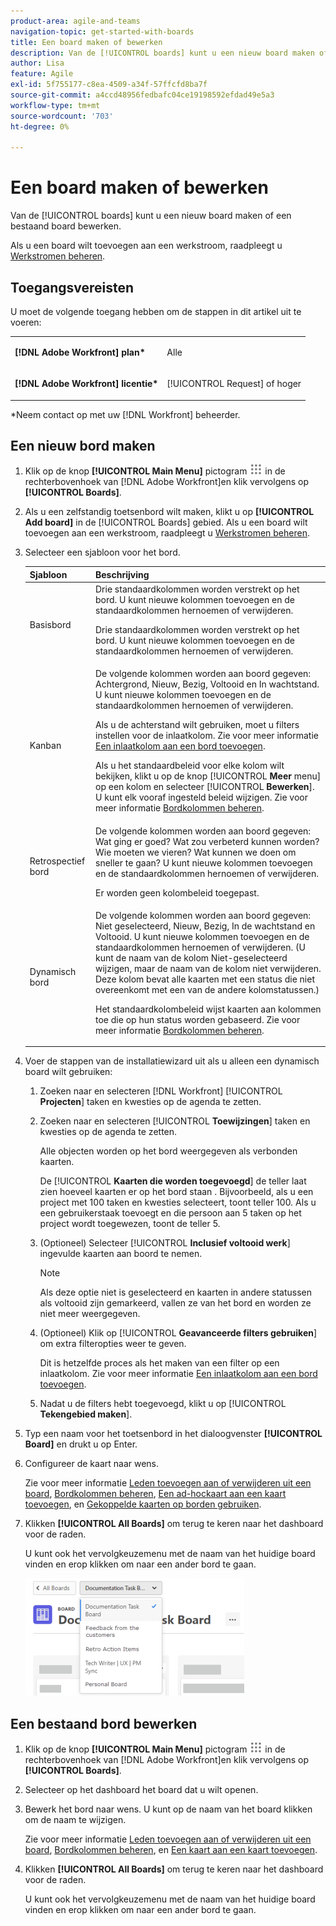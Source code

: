 ```yaml
---
product-area: agile-and-teams
navigation-topic: get-started-with-boards
title: Een board maken of bewerken
description: Van de [!UICONTROL boards] kunt u een nieuw board maken of een bestaand board bewerken.
author: Lisa
feature: Agile
exl-id: 5f755177-c8ea-4509-a34f-57ffcfd8ba7f
source-git-commit: a4ccd48956fedbafc04ce19198592efdad49e5a3
workflow-type: tm+mt
source-wordcount: '703'
ht-degree: 0%

---
```


# Een board maken of bewerken

Van de [!UICONTROL boards] kunt u een nieuw board maken of een bestaand board bewerken.

Als u een board wilt toevoegen aan een werkstroom, raadpleegt u [Werkstromen beheren](/help/quicksilver/agile/use-boards-agile-planning-tools/manage-collections.md).

## Toegangsvereisten

U moet de volgende toegang hebben om de stappen in dit artikel uit te voeren:

<table style="table-layout:auto"> 
 <col> 
 <col> 
 <tbody> 
  <tr> 
   <td role="rowheader"><strong>[!DNL Adobe Workfront] plan*</strong></td> 
   <td> <p>Alle</p> </td> 
  </tr> 
  <tr> 
   <td role="rowheader"><strong>[!DNL Adobe Workfront] licentie*</strong></td> 
   <td> <p>[!UICONTROL Request] of hoger</p> </td> 
  </tr> 
 </tbody> 
</table>

&#42;Neem contact op met uw [!DNL Workfront] beheerder.

## Een nieuw bord maken

1. Klik op de knop **[!UICONTROL Main Menu]** pictogram ![](assets/main-menu-icon.png) in de rechterbovenhoek van [!DNL Adobe Workfront]en klik vervolgens op **[!UICONTROL Boards]**.
1. Als u een zelfstandig toetsenbord wilt maken, klikt u op **[!UICONTROL Add board]** in de [!UICONTROL Boards] gebied. Als u een board wilt toevoegen aan een werkstroom, raadpleegt u [Werkstromen beheren](/help/quicksilver/agile/use-boards-agile-planning-tools/manage-collections.md).

1. Selecteer een sjabloon voor het bord.

   | Sjabloon | Beschrijving |
   |---------|----------|
   | Basisbord | Drie standaardkolommen worden verstrekt op het bord. U kunt nieuwe kolommen toevoegen en de standaardkolommen hernoemen of verwijderen. <p>Drie standaardkolommen worden verstrekt op het bord. U kunt nieuwe kolommen toevoegen en de standaardkolommen hernoemen of verwijderen. |
   | Kanban | De volgende kolommen worden aan boord gegeven: Achtergrond, Nieuw, Bezig, Voltooid en In wachtstand. U kunt nieuwe kolommen toevoegen en de standaardkolommen hernoemen of verwijderen.<p>Als u de achterstand wilt gebruiken, moet u filters instellen voor de inlaatkolom. Zie voor meer informatie [Een inlaatkolom aan een bord toevoegen](/help/quicksilver/agile/use-boards-agile-planning-tools/add-intake-column-to-board.md). <p>Als u het standaardbeleid voor elke kolom wilt bekijken, klikt u op de knop [!UICONTROL **Meer** menu] op een kolom en selecteer [!UICONTROL **Bewerken**]. U kunt elk vooraf ingesteld beleid wijzigen. Zie voor meer informatie [Bordkolommen beheren](/help/quicksilver/agile/get-started-with-boards/manage-board-columns.md). |
   | Retrospectief bord | De volgende kolommen worden aan boord gegeven: Wat ging er goed? Wat zou verbeterd kunnen worden? Wie moeten we vieren? Wat kunnen we doen om sneller te gaan? U kunt nieuwe kolommen toevoegen en de standaardkolommen hernoemen of verwijderen. <p>Er worden geen kolombeleid toegepast. |
   | Dynamisch bord | De volgende kolommen worden aan boord gegeven: Niet geselecteerd, Nieuw, Bezig, In de wachtstand en Voltooid. U kunt nieuwe kolommen toevoegen en de standaardkolommen hernoemen of verwijderen. (U kunt de naam van de kolom Niet-geselecteerd wijzigen, maar de naam van de kolom niet verwijderen. Deze kolom bevat alle kaarten met een status die niet overeenkomt met een van de andere kolomstatussen.) <p>Het standaardkolombeleid wijst kaarten aan kolommen toe die op hun status worden gebaseerd. Zie voor meer informatie [Bordkolommen beheren](/help/quicksilver/agile/get-started-with-boards/manage-board-columns.md). |

1. Voer de stappen van de installatiewizard uit als u alleen een dynamisch board wilt gebruiken:

   1. Zoeken naar en selecteren [!DNL Workfront] [!UICONTROL **Projecten**] taken en kwesties op de agenda te zetten.
   1. Zoeken naar en selecteren [!UICONTROL **Toewijzingen**] taken en kwesties op de agenda te zetten.

      Alle objecten worden op het bord weergegeven als verbonden kaarten.

      De [!UICONTROL **Kaarten die worden toegevoegd**] de teller laat zien hoeveel kaarten er op het bord staan . Bijvoorbeeld, als u een project met 100 taken en kwesties selecteert, toont teller 100. Als u een gebruikerstaak toevoegt en die persoon aan 5 taken op het project wordt toegewezen, toont de teller 5.

   1. (Optioneel) Selecteer [!UICONTROL **Inclusief voltooid werk**] ingevulde kaarten aan boord te nemen.

      >[!NOTE]
      >
      >Als deze optie niet is geselecteerd en kaarten in andere statussen als voltooid zijn gemarkeerd, vallen ze van het bord en worden ze niet meer weergegeven.

   1. (Optioneel) Klik op [!UICONTROL **Geavanceerde filters gebruiken**] om extra filteropties weer te geven.

      Dit is hetzelfde proces als het maken van een filter op een inlaatkolom. Zie voor meer informatie [Een inlaatkolom aan een bord toevoegen](/help/quicksilver/agile/use-boards-agile-planning-tools/add-intake-column-to-board.md).

   1. Nadat u de filters hebt toegevoegd, klikt u op [!UICONTROL **Tekengebied maken**].

1. Typ een naam voor het toetsenbord in het dialoogvenster **[!UICONTROL Board]** en drukt u op Enter.
1. Configureer de kaart naar wens.

   Zie voor meer informatie [Leden toevoegen aan of verwijderen uit een board](../../agile/get-started-with-boards/add-members-to-board.md), [Bordkolommen beheren](../../agile/get-started-with-boards/manage-board-columns.md), [Een ad-hockaart aan een kaart toevoegen](../../agile/get-started-with-boards/add-card-to-board.md), en [Gekoppelde kaarten op borden gebruiken](/help/quicksilver/agile/get-started-with-boards/connected-cards.md).

1. Klikken **[!UICONTROL All Boards]** om terug te keren naar het dashboard voor de raden.

   U kunt ook het vervolgkeuzemenu met de naam van het huidige board vinden en erop klikken om naar een ander bord te gaan.

   ![Lijst van borden](assets/boards-button-list-of-boards-350x188.png)

## Een bestaand bord bewerken

1. Klik op de knop **[!UICONTROL Main Menu]** pictogram ![](assets/main-menu-icon.png) in de rechterbovenhoek van [!DNL Adobe Workfront]en klik vervolgens op **[!UICONTROL Boards]**.
1. Selecteer op het dashboard het board dat u wilt openen.
1. Bewerk het bord naar wens. U kunt op de naam van het board klikken om de naam te wijzigen.

   Zie voor meer informatie [Leden toevoegen aan of verwijderen uit een board](../../agile/get-started-with-boards/add-members-to-board.md), [Bordkolommen beheren](../../agile/get-started-with-boards/manage-board-columns.md), en [Een kaart aan een kaart toevoegen](../../agile/get-started-with-boards/add-card-to-board.md).

1. Klikken **[!UICONTROL All Boards]** om terug te keren naar het dashboard voor de raden.

   U kunt ook het vervolgkeuzemenu met de naam van het huidige board vinden en erop klikken om naar een ander bord te gaan.
